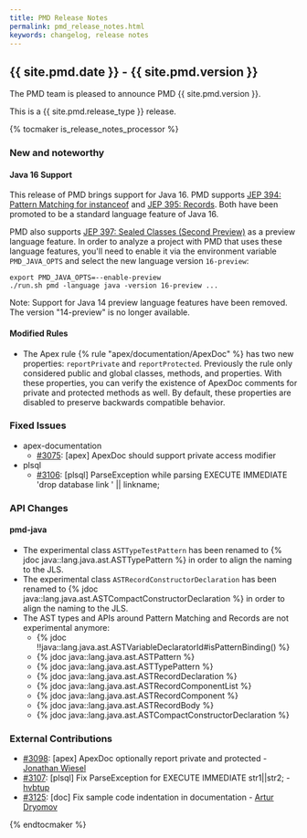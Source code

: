 ```yaml
---
title: PMD Release Notes
permalink: pmd_release_notes.html
keywords: changelog, release notes
---
```


## {{ site.pmd.date }} - {{ site.pmd.version }}

The PMD team is pleased to announce PMD {{ site.pmd.version }}.

This is a {{ site.pmd.release_type }} release.

{% tocmaker is_release_notes_processor %}

### New and noteworthy

#### Java 16 Support

This release of PMD brings support for Java 16. PMD supports [JEP 394: Pattern Matching for instanceof](https://openjdk.java.net/jeps/394) and [JEP 395: Records](https://openjdk.java.net/jeps/395). Both have been promoted
to be a standard language feature of Java 16.

PMD also supports [JEP 397: Sealed Classes (Second Preview)](https://openjdk.java.net/jeps/397) as a preview
language feature. In order to analyze a project with PMD that uses these language features, you'll need to enable
it via the environment variable `PMD_JAVA_OPTS` and select the new language version `16-preview`:

    export PMD_JAVA_OPTS=--enable-preview
    ./run.sh pmd -language java -version 16-preview ...

Note: Support for Java 14 preview language features have been removed. The version "14-preview" is no longer available.

#### Modified Rules

*   The Apex rule {% rule "apex/documentation/ApexDoc" %} has two new properties: `reportPrivate` and
    `reportProtected`. Previously the rule only considered public and global classes, methods, and
    properties. With these properties, you can verify the existence of ApexDoc comments for private
    and protected methods as well. By default, these properties are disabled to preserve backwards
    compatible behavior.

### Fixed Issues

*   apex-documentation
    *   [#3075](https://github.com/pmd/pmd/issues/3075): \[apex] ApexDoc should support private access modifier
*   plsql
    *   [#3106](https://github.com/pmd/pmd/issues/3106): \[plsql] ParseException while parsing EXECUTE IMMEDIATE 'drop database link ' || linkname;

### API Changes

#### pmd-java

*   The experimental class `ASTTypeTestPattern` has been renamed to {% jdoc java::lang.java.ast.ASTTypePattern %}
    in order to align the naming to the JLS.
*   The experimental class `ASTRecordConstructorDeclaration` has been renamed to {% jdoc java::lang.java.ast.ASTCompactConstructorDeclaration %}
    in order to align the naming to the JLS.
*   The AST types and APIs around Pattern Matching and Records are not experimental anymore:
    *   {% jdoc !!java::lang.java.ast.ASTVariableDeclaratorId#isPatternBinding() %}
    *   {% jdoc java::lang.java.ast.ASTPattern %}
    *   {% jdoc java::lang.java.ast.ASTTypePattern %}
    *   {% jdoc java::lang.java.ast.ASTRecordDeclaration %}
    *   {% jdoc java::lang.java.ast.ASTRecordComponentList %}
    *   {% jdoc java::lang.java.ast.ASTRecordComponent %}
    *   {% jdoc java::lang.java.ast.ASTRecordBody %}
    *   {% jdoc java::lang.java.ast.ASTCompactConstructorDeclaration %}

### External Contributions

*   [#3098](https://github.com/pmd/pmd/pull/3098): \[apex] ApexDoc optionally report private and protected - [Jonathan Wiesel](https://github.com/jonathanwiesel)
*   [#3107](https://github.com/pmd/pmd/pull/3107): \[plsql] Fix ParseException for EXECUTE IMMEDIATE str1||str2; - [hvbtup](https://github.com/hvbtup)
*   [#3125](https://github.com/pmd/pmd/pull/3125): \[doc] Fix sample code indentation in documentation - [Artur Dryomov](https://github.com/arturdryomov)

{% endtocmaker %}

